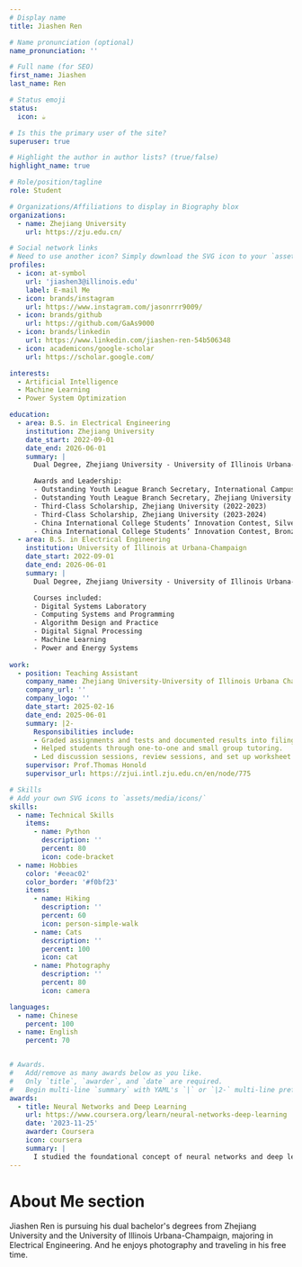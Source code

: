 ```yaml
---
# Display name
title: Jiashen Ren

# Name pronunciation (optional)
name_pronunciation: ''

# Full name (for SEO)
first_name: Jiashen
last_name: Ren

# Status emoji
status:
  icon: ☕️

# Is this the primary user of the site?
superuser: true

# Highlight the author in author lists? (true/false)
highlight_name: true

# Role/position/tagline
role: Student

# Organizations/Affiliations to display in Biography blox
organizations:
  - name: Zhejiang University
    url: https://zju.edu.cn/

# Social network links
# Need to use another icon? Simply download the SVG icon to your `assets/media/icons/` folder.
profiles:
  - icon: at-symbol
    url: 'jiashen3@illinois.edu'
    label: E-mail Me
  - icon: brands/instagram
    url: https://www.instagram.com/jasonrrr9009/
  - icon: brands/github
    url: https://github.com/GaAs9000
  - icon: brands/linkedin
    url: https://www.linkedin.com/jiashen-ren-54b506348
  - icon: academicons/google-scholar
    url: https://scholar.google.com/

interests:
  - Artificial Intelligence
  - Machine Learning
  - Power System Optimization

education:
  - area: B.S. in Electrical Engineering
    institution: Zhejiang University
    date_start: 2022-09-01
    date_end: 2026-06-01
    summary: |
      Dual Degree, Zhejiang University - University of Illinois Urbana-Champaign (ZJU-UIUC) Joint Institute

      Awards and Leadership:
      - Outstanding Youth League Branch Secretary, International Campus (2023-2024)
      - Outstanding Youth League Branch Secretary, Zhejiang University University-level Award (2024-2025)
      - Third-Class Scholarship, Zhejiang University (2022-2023)
      - Third-Class Scholarship, Zhejiang University (2023-2024)
      - China International College Students’ Innovation Contest, Silver Medal (2023)
      - China International College Students’ Innovation Contest, Bronze Medal (2024)
  - area: B.S. in Electrical Engineering
    institution: University of Illinois at Urbana-Champaign
    date_start: 2022-09-01
    date_end: 2026-06-01
    summary: |
      Dual Degree, Zhejiang University - University of Illinois Urbana-Champaign (ZJU-UIUC) Joint Institute

      Courses included:
      - Digital Systems Laboratory
      - Computing Systems and Programming
      - Algorithm Design and Practice
      - Digital Signal Processing
      - Machine Learning
      - Power and Energy Systems
  
work:
  - position: Teaching Assistant
    company_name: Zhejiang University-University of Illinois Urbana Champaign Institute
    company_url: ''
    company_logo: ''
    date_start: 2025-02-16
    date_end: 2025-06-01
    summary: |2-
      Responsibilities include:
      - Graded assignments and tests and documented results into filing system. 
      - Helped students through one-to-one and small group tutoring.
      - Led discussion sessions, review sessions, and set up worksheet problems.
    supervisor: Prof.Thomas Honold
    supervisor_url: https://zjui.intl.zju.edu.cn/en/node/775

# Skills
# Add your own SVG icons to `assets/media/icons/`
skills:
  - name: Technical Skills
    items:
      - name: Python
        description: ''
        percent: 80
        icon: code-bracket
  - name: Hobbies
    color: '#eeac02'
    color_border: '#f0bf23'
    items:
      - name: Hiking
        description: ''
        percent: 60
        icon: person-simple-walk
      - name: Cats
        description: ''
        percent: 100
        icon: cat
      - name: Photography
        description: ''
        percent: 80
        icon: camera

languages:
  - name: Chinese
    percent: 100
  - name: English
    percent: 70


# Awards.
#   Add/remove as many awards below as you like.
#   Only `title`, `awarder`, and `date` are required.
#   Begin multi-line `summary` with YAML's `|` or `|2-` multi-line prefix and indent 2 spaces below.
awards:
  - title: Neural Networks and Deep Learning
    url: https://www.coursera.org/learn/neural-networks-deep-learning
    date: '2023-11-25'
    awarder: Coursera
    icon: coursera
    summary: |
      I studied the foundational concept of neural networks and deep learning. By the end, I was familiar with the significant technological trends driving the rise of deep learning; build, train, and apply fully connected deep neural networks; implement efficient (vectorized) neural networks; identify key parameters in a neural network’s architecture; and apply deep learning to your own applications.
---
```


# About Me section
  Jiashen Ren is pursuing his dual bachelor's degrees from Zhejiang University and the University of Illinois Urbana-Champaign, majoring in Electrical Engineering. And he enjoys photography and traveling in his free time.

